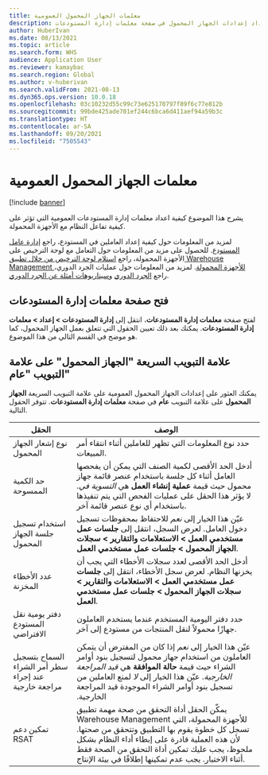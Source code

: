 ```yaml
---
title: معلمات الجهاز المحمول العمومية
description: يشرح هذا الموضوع كيفية إعداد إعدادات الجهاز المحمول في صفحة معلمات إدارة المستودعات.
author: HuberIvan
ms.date: 08/13/2021
ms.topic: article
ms.search.form: WHS
audience: Application User
ms.reviewer: kamaybac
ms.search.region: Global
ms.author: v-huberivan
ms.search.validFrom: 2021-08-13
ms.dyn365.ops.version: 10.0.18
ms.openlocfilehash: 03c10232d55c99c73e625170797f89f6c77e812b
ms.sourcegitcommit: 99bde425ade701ef244c6bca6d411aef94a59b3c
ms.translationtype: HT
ms.contentlocale: ar-SA
ms.lasthandoff: 09/20/2021
ms.locfileid: "7505543"
---
```

# <a name="global-mobile-device-parameters"></a>معلمات الجهاز المحمول العمومية

[!include [banner](../includes/banner.md)]

يشرح هذا الموضوع كيفية اعداد معلمات إدارة المستودعات العمومية التي تؤثر على كيفية تفاعل النظام مع الأجهزة المحمولة.

لمزيد من المعلومات حول كيفية إعداد العاملين في المستودع، راجع [إدارة عامل المستودع](manage-warehouse-workers.md). للحصول على مزيد من المعلومات حول التعامل مع لوحة الترخيص على الأجهزة المحمولة، راجع [استلام لوحة الترخيص من خلال تطبيق Warehouse Management للأجهزة المحمولة](warehousing-mobile-device-app-license-plate-receiving.md). لمزيد من المعلومات حول عمليات الجرد الدوري، راجع [الجرد الدوري](cycle-counting.md) و[سيناريوهات أمثلة عن الجرد الدوري](cycle-counting-scenarios.md).

## <a name="open-the-warehouse-management-parameters-page"></a>فتح صفحة معلمات إدارة المستودعات

لفتح صفحة **معلمات إدارة المستودعات**، انتقل إلى **إدارة المستودعات \> إعداد \> معلمات إدارة المستودعات**. يمكنك بعد ذلك تعيين الحقول التي تتعلق بعمل الجهاز المحمول، كما هو موضح في القسم التالي من هذا الموضوع.

## <a name="mobile-device-fasttab-on-the-general-tab"></a>علامة التبويب السريعة "الجهاز المحمول" على علامة التبويب "عام"

يمكنك العثور على إعدادات الجهاز المحمول العمومية على علامة التبويب السريعة **الجهاز المحمول** على علامة التبويب **عام** في صفحة **معلمات إدارة المستودعات**. تتوفر الحقول التالية.

| الحقل | الوصف |
|---|---|
| نوع إشعار الجهاز المحمول | حدد نوع المعلومات التي تظهر للعاملين أثناء انتقاء أمر المبيعات. |
| حد الكمية الممسوحة | أدخل الحد الأقصى لكمية الصنف التي يمكن أن يفحصها العامل أثناء كل جلسة باستخدام عنصر قائمة جهاز محمول حيث قيمة **عملية إنشاء العمل** هي *التسوية في*. لا يؤثر هذا الحقل على عمليات الفحص التي يتم تنفيذها باستخدام أي نوع عنصر قائمة آخر. |
| استخدام تسجيل جلسة الجهاز المحمول | عيّن هذا الخيار إلى *نعم* للاحتفاظ بمحفوظات تسجيل دخول العامل. لعرض السجل، انتقل إلى **جلسات عمل مستخدمي العمل \> الاستعلامات والتقارير \> سجلات الجهاز المحمول \> جلسات عمل مستخدمي العمل**. |
| عدد الأخطاء المخزنة | أدخل الحد الأقصى لعدد سجلات الأخطاء التي يجب أن يخزنها النظام. لعرض سجل الأخطاء، انتقل إلى **جلسات عمل مستخدمي العمل \> الاستعلامات والتقارير \> سجلات الجهاز المحمول \> جلسات عمل مستخدمي العمل**. |
| دفتر يومية نقل المستودع الافتراضي | حدد دفتر اليومية المستخدم عندما يستخدم العاملون جهازًا محمولاً لنقل المنتجات من مستودع إلى آخر. |
| السماح بتسجيل سطر أمر الشراء عند إجراء مراجعة خارجية | عيّن هذا الخيار إلى *نعم* إذا كان من المفترض أن يتمكن العاملون من استخدام جهاز محمول لتسجيل بنود أوامر الشراء حيث قيمة **حالة الموافقة** هي *قيد المراجعة الخارجية‬‏‫*. عيّن هذا الخيار إلى *لا* لمنع العاملين من تسجيل بنود أوامر الشراء الموجودة قيد المراجعة الخارجية. |
| تمكين دعم RSAT | يمكّن الحقل أداة التحقق من صحة مهمة تطبيق Warehouse Management للأجهزة المحمولة، التي تسجل كل خطوة يقوم بها التطبيق وتتحقق من صحتها. لأن هذه العملية قادرة على إبطاء أداء النظام بشكل ملحوظ، يجب عليك تمكين أداة التحقق من الصحة فقط أثناء الاختبار. يجب عدم تمكينها إطلاقًا في بيئة الإنتاج. |
